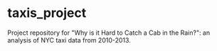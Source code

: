# taxis_project
Project repository for "Why is it Hard to Catch a Cab in the Rain?": an analysis of NYC taxi data from 2010-2013.

